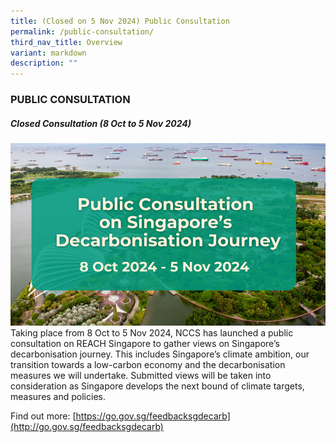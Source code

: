 ```yaml
---
title: (Closed on 5 Nov 2024) Public Consultation
permalink: /public-consultation/
third_nav_title: Overview
variant: markdown
description: ""
---
```

### PUBLIC CONSULTATION

##### Closed Consultation (8 Oct to 5 Nov 2024)
![](/images/EDM_Banner.png)
Taking place from 8 Oct to 5 Nov 2024, NCCS has launched a public consultation on REACH Singapore to gather views on Singapore’s decarbonisation journey. This includes Singapore’s climate ambition, our transition towards a low-carbon economy and the decarbonisation measures we will undertake. Submitted views will be taken into consideration as Singapore develops the next bound of climate targets, measures and policies.

Find out more:&nbsp;[https://go.gov.sg/feedbacksgdecarb](http://go.gov.sg/feedbacksgdecarb)